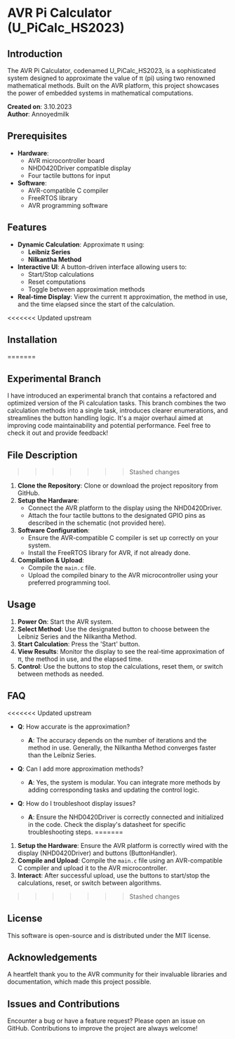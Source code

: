 # AVR Pi Calculator (U_PiCalc_HS2023)

## Introduction

The AVR Pi Calculator, codenamed U_PiCalc_HS2023, is a sophisticated system designed to approximate the value of π (pi) using two renowned mathematical methods. Built on the AVR platform, this project showcases the power of embedded systems in mathematical computations.

**Created on**: 3.10.2023  
**Author**: Annoyedmilk

## Prerequisites

- **Hardware**:
  - AVR microcontroller board
  - NHD0420Driver compatible display
  - Four tactile buttons for input
- **Software**:
  - AVR-compatible C compiler
  - FreeRTOS library
  - AVR programming software

## Features

- **Dynamic Calculation**: Approximate π using:
  - **Leibniz Series**
  - **Nilkantha Method**
- **Interactive UI**: A button-driven interface allowing users to:
  - Start/Stop calculations
  - Reset computations
  - Toggle between approximation methods
- **Real-time Display**: View the current π approximation, the method in use, and the time elapsed since the start of the calculation.

<<<<<<< Updated upstream
## Installation
=======
## Experimental Branch
I have introduced an experimental branch that contains a refactored and optimized version of the Pi calculation tasks. This branch combines the two calculation methods into a single task, introduces clearer enumerations, and streamlines the button handling logic. It's a major overhaul aimed at improving code maintainability and potential performance. Feel free to check it out and provide feedback!

## File Description
>>>>>>> Stashed changes

1. **Clone the Repository**: Clone or download the project repository from GitHub.
2. **Setup the Hardware**:
   - Connect the AVR platform to the display using the NHD0420Driver.
   - Attach the four tactile buttons to the designated GPIO pins as described in the schematic (not provided here).
3. **Software Configuration**:
   - Ensure the AVR-compatible C compiler is set up correctly on your system.
   - Install the FreeRTOS library for AVR, if not already done.
4. **Compilation & Upload**:
   - Compile the `main.c` file.
   - Upload the compiled binary to the AVR microcontroller using your preferred programming tool.

## Usage

1. **Power On**: Start the AVR system.
2. **Select Method**: Use the designated button to choose between the Leibniz Series and the Nilkantha Method.
3. **Start Calculation**: Press the 'Start' button.
4. **View Results**: Monitor the display to see the real-time approximation of π, the method in use, and the elapsed time.
5. **Control**: Use the buttons to stop the calculations, reset them, or switch between methods as needed.

## FAQ

<<<<<<< Updated upstream
- **Q**: How accurate is the approximation?
  - **A**: The accuracy depends on the number of iterations and the method in use. Generally, the Nilkantha Method converges faster than the Leibniz Series.

- **Q**: Can I add more approximation methods?
  - **A**: Yes, the system is modular. You can integrate more methods by adding corresponding tasks and updating the control logic.

- **Q**: How do I troubleshoot display issues?
  - **A**: Ensure the NHD0420Driver is correctly connected and initialized in the code. Check the display's datasheet for specific troubleshooting steps.
=======
1. **Setup the Hardware**: Ensure the AVR platform is correctly wired with the display (NHD0420Driver) and buttons (ButtonHandler).
2. **Compile and Upload**: Compile the `main.c` file using an AVR-compatible C compiler and upload it to the AVR microcontroller.
3. **Interact**: After successful upload, use the buttons to start/stop the calculations, reset, or switch between algorithms.
>>>>>>> Stashed changes

## License

This software is open-source and is distributed under the MIT license.

## Acknowledgements

A heartfelt thank you to the AVR community for their invaluable libraries and documentation, which made this project possible.

## Issues and Contributions

Encounter a bug or have a feature request? Please open an issue on GitHub. Contributions to improve the project are always welcome!